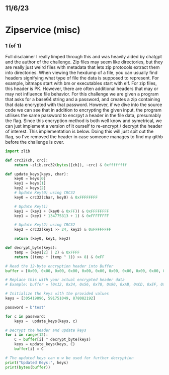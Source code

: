 ## 11/6/23
# Zipservice (misc)


### 1 (of 1)
Full disclaimer I really limped through this and was heavily aided by chatgpt and the author of the challenge.
Zip files may seem like directories, but they are really just weird files with metadata that lets zip protocols extract them into directories. When viewing the hexdump of a file, you can usually find headers signifying what type of file the data is supposed to represent. For example, bitmaps start with bm or executables start with elf. For zip files, this header is PK. However, there are often additional headers that may or may not influence file behavior. For this challenge we are given a program that asks for a base64 string and a password, and creates a zip containing that data encrypted with that password. However, if we dive into the source code we can see that in addition to encrypting the given input, the program utilises the same password to encrpyt a header in the file data, presumably the flag. Since this encryption method is both well know and symetrical, we can just implement a version of it ourself to re-encrypt / decrypt the header of interest. This implementation is below. Doing this will just spit out the flag, so I've removed the header in case someone manages to find my githb before the challenge is over.


```py
import zlib

def crc32(ch, crc):
    return ~zlib.crc32(bytes([ch]), ~crc) & 0xffffffff

def update_keys(keys, char):
    key0 = keys[0]
    key1 = keys[1]
    key2 = keys[2]
    # Update Key(0) using CRC32
    key0 = crc32(char, key0) & 0xFFFFFFFF

    # Update Key(1)
    key1 = (key1 + (key0 & 0xFF)) & 0xFFFFFFFF
    key1 = (key1 * 134775813 + 1) & 0xFFFFFFFF

    # Update Key(2) using CRC32
    key2 = crc32(key1 >> 24, key2) & 0xFFFFFFFF

    return (key0, key1, key2)

def decrypt_byte(keys):
    temp = (keys[2] | 2) & 0xFFFF
    return ((temp * (temp ^ 1)) >> 8) & 0xFF

# Read the 12-byte encryption header into Buffer
buffer = [0x00, 0x00, 0x00, 0x00, 0x00, 0x00, 0x00, 0x00, 0x00, 0x00, 0x00, 0x00]  # Initialize Buffer as a list of 12 zeros

# Replace this with your actual encrypted header data
# Example: buffer = [0x12, 0x34, 0x56, 0x78, 0x90, 0xAB, 0xCD, 0xEF, 0x12, 0x34, 0x56, 0x78]

# Initialize the keys with the provided values
keys = [305419896, 591751049, 878082192]

password = b'test'

for c in password:
    keys =  update_keys(keys, c)

# Decrypt the header and update keys
for i in range(12):
    C = buffer[i] ^ decrypt_byte(keys)
    keys = update_keys(keys, C)
    buffer[i] = C

# The updated keys can n w be used for further decryption
print("Updated Keys:", keys)
print(bytes(buffer))
```
